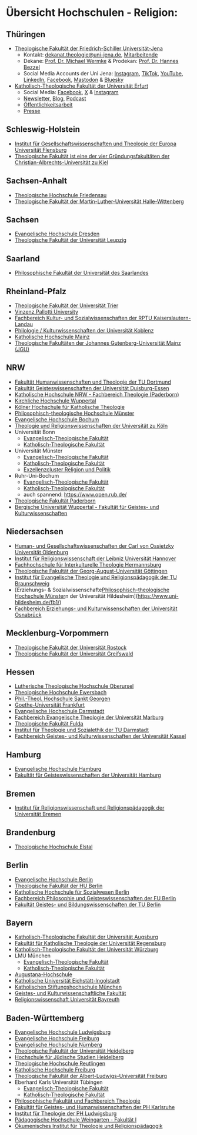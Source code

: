 # Übersicht Hochschulen - Religion:

## Thüringen

- [Theologische Fakultät der Friedrich-Schiller Universität-Jena](https://www.theologie.uni-jena.de/32/fachgebiete)
  - Kontakt: [dekanat.theologie@uni-jena.de](mailto:dekanat.theologie@uni-jena.de), [Mitarbeitende](https://www.theologie.uni-jena.de/94/mitarbeitende)
  - Dekane: [Prof. Dr. Michael Wermke](mailto:michael.wermke@uni-jena.de) & Prodekan: [Prof. Dr. Hannes Bezzel](mailto:hannes.bezzel@uni-jena.de)
  - Social Media Accounts der Uni Jena: [Instagram](https://www.instagram.com/unijena/), [TikTok](https://www.tiktok.com/@unijena), [YouTube](https://www.youtube.com/user/UniJena), [LinkedIn](https://www.linkedin.com/school/friedrich-schiller-universit%C3%A4t-jena/), [Facebook](https://www.facebook.com/UniJena/), [Mastodon](https://mastodon.social/@unijena) & [Bluesky](https://bsky.app/profile/uni-jena.de)
- [Katholisch-Theologische Fakultät der Universität Erfurt](https://www.uni-erfurt.de/katholisch-theologische-fakultaet/professuren-lektorate/)
  - Social Media: [Facebook](https://www.facebook.com/katholisch.theologische.fakultaet.erfurt/), [X](https://twitter.com/KThF_Erfurt) & [Instagram](https://www.instagram.com/theologie_in_erfurt/)
  - [Newsletter](https://www.uni-erfurt.de/theol/wissenstransfer/newsletter/), [Blog](https://theologie-aktuell.uni-erfurt.de/), [Podcast](https://bistum-erfurt.podigee.io/)
  - [Öffentlichkeitsarbeit](https://www.uni-erfurt.de/katholisch-theologische-fakultaet/fakultaet/presse-und-oeffentlichkeitsarbeit)
  - [Presse](https://www.uni-erfurt.de/katholisch-theologische-fakultaet/fakultaet/presse-und-oeffentlichkeitsarbeit/pressemeldungen)

    
## Schleswig-Holstein 

- [Institut für Gesellschaftswissenschaften und Theologie der Europa Universität Flensburg](https://www.uni-flensburg.de/institut-fuer-gesellschaftswissenschaften-und-theologie/abteilungen)
- [Theologische Fakultät ist eine der vier Gründungsfakultäten der Christian-Albrechts-Universität zu Kiel](https://www.uni-kiel.de/de/theol)


## Sachsen-Anhalt

- [Theologische Hochschule Friedensau](https://www.thh-friedensau.de/)
- [Theologische Fakultät der Martin-Luther-Universität Halle-Wittenberg](https://www.theologie.uni-halle.de/)

## Sachsen

- [Evangelische Hochschule Dresden](https://www.ehs-dresden.de/)
- [Theologische Fakultät der Universität Leupzig](https://www.theol.uni-leipzig.de/)

## Saarland

- [Philosophische Fakultät der Universität des Saarlandes](https://www.uni-saarland.de/fakultaet/p/fachrichtungen.html)

## Rheinland-Pfalz

- [Theologische Fakultät der Universität Trier](https://theologie-trier.de/)
- [Vinzenz Pallotti University](https://vp-uni.de/)
- [Fachbereich Kultur- und Sozialwissenschaften der RPTU Kaiserslautern-Landau](https://ksw.rptu.de/organisation/institute)
- [Philologie / Kulturwissenschaften der Universität Koblenz](https://www.uni-koblenz.de/de/philologie-kulturwissenschaften/organisation/institute)
- [Katholische Hochschule Mainz](https://www.kh-mz.de/)
- [Theologische Fakultäten der Johannes Gutenberg-Universität Mainz (JGU)](https://theologie.uni-mainz.de/)

## NRW

- [Fakultät Humanwissenschaften und Theologie der TU Dortmund](https://www.tu-dortmund.de/universitaet/fakultaeten/humanwissenschaften-und-theologie/)
- [Fakultät Geisteswissenschaften der Universität Duisburg-Essen](https://www.uni-due.de/geisteswissenschaften/)
- [Katholische Hochschule NRW - Fachbereich Theologie (Paderborn)](https://katho-nrw.de/studium/fachbereiche/theologie-paderborn)
- [Kirchliche Hochschule Wuppertal](https://kiho-wuppertal.de/)
- [Kölner Hochschule für Katholische Theologie](https://www.khkt.de/)
- [Philosophisch-theologische Hochschule Münster](https://pth-muenster.de/)
- [Evangelische Hochschule Bochum](https://www.evh-bochum.de/startseite.html)
- [Theologie und Religionswissenschaften der Universität zu Köln](https://fg7.phil-fak.uni-koeln.de/)
- Universität Bonn
  - [Evangelisch-Theologische Fakultät](https://www.etf.uni-bonn.de/de)
  - [Katholisch-Theologische Fakultät](https://www.ktf.uni-bonn.de/)
- Universität Münster
  - [Evangelisch-Theologische Fakultät](https://www.uni-muenster.de/die-universitaet/fak_fb/fb1.html)
  - [Katholisch-Theologische Fakultät](https://www.uni-muenster.de/die-universitaet/fak_fb/fb2.html)
  - [Exzellenzcluster Religion und Politik](https://www.uni-muenster.de/Religion-und-Politik/)
- Ruhr-Uni-Bochum
  - [Evangelisch-Theologische Fakultät](https://www.ev.ruhr-uni-bochum.de/)
  - [Katholisch-Theologische Fakultät](https://www.kath.ruhr-uni-bochum.de/)
  - auch spannend: https://www.open.rub.de/
- [Theologische Fakultät Paderborn](https://www.thf-paderborn.de)
- [Bergische Universität Wuppertal - Fakultät für Geistes- und Kulturwissenschaften](https://fk1.uni-wuppertal.de/de/)

## Niedersachsen

- [Human- und Gesellschaftswissenschaften der Carl von Ossietzky Universität Oldenburg](https://uol.de/fk4/institute-und-einrichtungen)
- [Institut für Religionswissenschaft der Leibniz Universität Hannover](https://www.irw.uni-hannover.de/de/)
- [Fachhochschule für Interkulturelle Theologie Hermannsburg](https://www.fh-hermannsburg.de/)
- [Theologische Fakultät der Georg-August-Universität Göttingen](https://www.uni-goettingen.de/de/theologische+fakult%c3%a4t/19855.html)
- [Institut für Evangelische Theologie und Religionspädagogik der TU Braunschweig](https://www.tu-braunschweig.de/theologie)
- [Erziehungs- & Sozialwissenschafte[Philosophisch-theologische Hochschule Münster](https://pth-muenster.de/)n der Universität Hildesheim](https://www.uni-hildesheim.de/fb1/)
- [Fachbereich Erziehungs- und Kulturwissenschaften der Universität Osnabrück](https://www.uni-osnabrueck.de/universitaet/fachbereiche/fachbereich-erziehungs-und-kulturwissenschaften/)

## Mecklenburg-Vorpommern

- [Theologische Fakultät der Universität Rostock](https://www.theologie.uni-rostock.de/)
- [Theologische Fakultät der Universität Greifswald](https://theologie.uni-greifswald.de/)

## Hessen

- [Lutherische Theologische Hochschule Oberursel](https://lthh.de/)
- [Theologische Hochschule Ewersbach](https://th-ewersbach.de/)
- [Phil.-Theol. Hochschule Sankt Georgen](https://www.sankt-georgen.de/)
- [Goethe-Universität Frankfurt](https://www.uni-frankfurt.de/Fachbereiche)
- [Evangelische Hochschule Darmstadt](https://www.eh-darmstadt.de/)
- [Fachbereich Evangelische Theologie der Universität Marburg](https://www.uni-marburg.de/de/fb05)
- [Theologische Fakultät Fulda](https://www.thf-fulda.de/de/index.html)
- [Institut für Theologie und Sozialethik der TU Darmstadt](https://www.theologie.tu-darmstadt.de/institut_theologie/index.de.jsp)
- [Fachbereich Geistes- und Kulturwissenschaften der Universität Kassel](https://www.uni-kassel.de/fb02/)

## Hamburg

- [Evangelische Hochschule Hamburg](https://ev-hochschule-hh.de/)
- [Fakultät für Geisteswissenschaften der Universität Hamburg](https://www.gw.uni-hamburg.de/)

## Bremen

- [Institut für Religionswissenschaft und Religionspädagogik der Universität Bremen](https://www.uni-bremen.de/religionswissenschaft)

## Brandenburg

- [Theologische Hochschule Elstal](https://www.th-elstal.de)

## Berlin

- [Evangelische Hochschule Berlin](https://www.eh-berlin.de/)
- [Theologische Fakultät der HU Berlin](https://www.theologie.hu-berlin.de/de)
- [Katholische Hochschule für Sozialwesen Berlin](https://www.khsb-berlin.de/)
- [Fachbereich Philosophie und Geisteswissenschaften der FU Berlin](https://www.geisteswissenschaften.fu-berlin.de/)
- [Fakultät Geistes- und Bildungswissenschaften der TU Berlin](https://www.tu.berlin/humanities)

## Bayern

- [Katholisch-Theologische Fakultät der Universität Augsburg](https://www.uni-augsburg.de/de/fakultaet/kthf/)
- [Fakultät für Katholische Theologie der Universität Regensburg](https://www.uni-regensburg.de/theologie/fakultaet/startseite/index.html)
- [Katholisch-Theologische Fakultät der Universität Würzburg](https://www.theologie.uni-wuerzburg.de/)
- LMU München
  - [Evangelisch-Theologische Fakultät](https://www.evtheol.lmu.de/de/)
  - [Katholisch-Theologische Fakultät](https://www.kaththeol.lmu.de/de/)
- [Augustana-Hochschule](https://augustana.de/start.html)
- [Katholische Universität Eichstätt-Ingolstadt](https://www.ku.de/)
- [Katholischen Stiftungshochschule München](https://www.ksh-muenchen.de/)
- [Geistes- und Kulturwissenschaftliche Fakultät](https://www.geku.uni-passau.de/)
- [Religionswissenschaft Universität Bayreuth](https://www.religion.uni-bayreuth.de/de/index.html)

## Baden-Württemberg

- [Evangelische Hochschule Ludwigsburg](https://www.eh-ludwigsburg.de/)
- [Evangelische Hochschule Freiburg](https://www.eh-freiburg.de/)
- [Evangelische Hochschule Nürnberg](https://www.evhn.de/)
- [Theologische Fakultät der Universität Heidelberg](https://www.theologie.uni-heidelberg.de/de)
- [Hochschule für Jüdische Studien Heidelberg](https://www.hfjs.eu/)
- [Theologische Hochschule Reutlingen](https://www.th-reutlingen.de/de/)
- [Katholische Hochschule Freiburg](https://www.kh-freiburg.de/de)
- [Theologische Fakultät der Albert-Ludwigs-Universität Freiburg](https://www.theol.uni-freiburg.de/)
- Eberhard Karls Universität Tübingen
  - [Evangelisch-Theologische Fakultät](https://uni-tuebingen.de/fakultaeten/evangelisch-theologische-fakultaet/fakultaet/aktuelles/)
  - [Katholisch-Theologische Fakultät](https://uni-tuebingen.de/fakultaeten/katholisch-theologische-fakultaet/fakultaet/)
- [Philosophische Fakultät und Fachbereich Theologie](https://www.phil.fau.de/)
- [Fakultät für Geistes- und Humanwissenschaften der PH Karlsruhe](https://www.ph-karlsruhe.de/hochschule/fakultaet-fuer-geistes-und-humanwissenschaften)
- [Institut für Theologie der PH Ludwigsburg](https://www.ph-ludwigsburg.de/fakultaet-1/institut-fuer-theologie)
- [Pädagogische Hochschule Weingarten - Fakultät I](https://www.ph-weingarten.de/hochschule/fakultaet-i/)
- [Ökumenisches Institut für Theologie und Religionspädagogik](https://www.ph-gmuend.de/einrichtungen/fakultaet-i/oekumenisches-institut-fuer-theologie-religionspaedagogik)